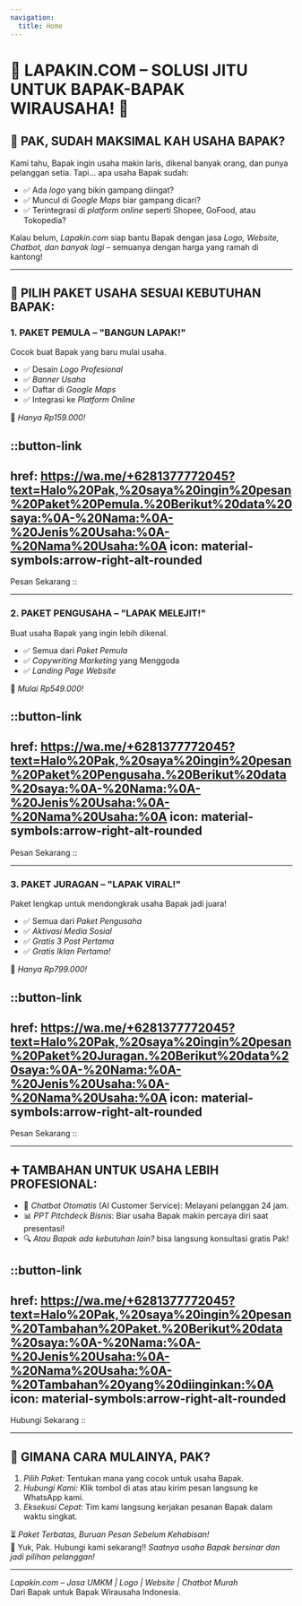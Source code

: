 ```yaml
---
navigation:
  title: Home
---
```


# 🎉 LAPAKIN.COM – SOLUSI JITU UNTUK BAPAK-BAPAK WIRAUSAHA! 🎉  

## 👋 PAK, SUDAH MAKSIMAL KAH USAHA BAPAK?  
Kami tahu, Bapak ingin usaha makin laris, dikenal banyak orang, dan punya pelanggan setia. Tapi… apa usaha Bapak sudah:  
- ✅ Ada *logo* yang bikin gampang diingat?  
- ✅ Muncul di *Google Maps* biar gampang dicari?  
- ✅ Terintegrasi di *platform online* seperti Shopee, GoFood, atau Tokopedia?  

Kalau belum, *Lapakin.com* siap bantu Bapak dengan jasa *Logo, Website, Chatbot, dan banyak lagi* – semuanya dengan harga yang ramah di kantong!  

---

## 💼 PILIH PAKET USAHA SESUAI KEBUTUHAN BAPAK:  

### **1. PAKET PEMULA – "BANGUN LAPAK!"**  
Cocok buat Bapak yang baru mulai usaha.  
- ✅ Desain *Logo Profesional*  
- ✅ *Banner Usaha*  
- ✅ Daftar di *Google Maps*  
- ✅ Integrasi ke *Platform Online*  

💸 *Hanya Rp159.000!*  

::button-link
---
href: https://wa.me/+6281377772045?text=Halo%20Pak,%20saya%20ingin%20pesan%20Paket%20Pemula.%20Berikut%20data%20saya:%0A-%20Nama:%0A-%20Jenis%20Usaha:%0A-%20Nama%20Usaha:%0A
icon: material-symbols:arrow-right-alt-rounded
---
Pesan Sekarang
::

---  

### **2. PAKET PENGUSAHA – "LAPAK MELEJIT!"**  
Buat usaha Bapak yang ingin lebih dikenal.  
- ✅ Semua dari *Paket Pemula*  
- ✅ *Copywriting Marketing* yang Menggoda  
- ✅ *Landing Page Website*  

💸 *Mulai Rp549.000!*  

::button-link
---
href: https://wa.me/+6281377772045?text=Halo%20Pak,%20saya%20ingin%20pesan%20Paket%20Pengusaha.%20Berikut%20data%20saya:%0A-%20Nama:%0A-%20Jenis%20Usaha:%0A-%20Nama%20Usaha:%0A
icon: material-symbols:arrow-right-alt-rounded
---
Pesan Sekarang
::

---  

### **3. PAKET JURAGAN – "LAPAK VIRAL!"**  
Paket lengkap untuk mendongkrak usaha Bapak jadi juara!  
- ✅ Semua dari *Paket Pengusaha*  
- ✅ *Aktivasi Media Sosial*  
- ✅ *Gratis 3 Post Pertama*  
- ✅ *Gratis Iklan Pertama!*  

💸 *Hanya Rp799.000!*  

::button-link
---
href: https://wa.me/+6281377772045?text=Halo%20Pak,%20saya%20ingin%20pesan%20Paket%20Juragan.%20Berikut%20data%20saya:%0A-%20Nama:%0A-%20Jenis%20Usaha:%0A-%20Nama%20Usaha:%0A
icon: material-symbols:arrow-right-alt-rounded
---
Pesan Sekarang
::

---

## ➕ TAMBAHAN UNTUK USAHA LEBIH PROFESIONAL:  
- 🤖 *Chatbot Otomatis* (AI Customer Service): Melayani pelanggan 24 jam.  
- 📊 *PPT Pitchdeck Bisnis*: Biar usaha Bapak makin percaya diri saat presentasi!  
- 🔍 *Atau Bapak ada kebutuhan lain?* bisa langsung konsultasi gratis Pak!

::button-link
---
href: https://wa.me/+6281377772045?text=Halo%20Pak,%20saya%20ingin%20pesan%20Tambahan%20Paket.%20Berikut%20data%20saya:%0A-%20Nama:%0A-%20Jenis%20Usaha:%0A-%20Nama%20Usaha:%0A-%20Tambahan%20yang%20diinginkan:%0A
icon: material-symbols:arrow-right-alt-rounded
---
Hubungi Sekarang
::

---

## 💬 GIMANA CARA MULAINYA, PAK?  
1. *Pilih Paket:* Tentukan mana yang cocok untuk usaha Bapak.  
2. *Hubungi Kami:* Klik tombol di atas atau kirim pesan langsung ke WhatsApp kami.  
3. *Eksekusi Cepat:* Tim kami langsung kerjakan pesanan Bapak dalam waktu singkat.  

⏳ *Paket Terbatas, Buruan Pesan Sebelum Kehabisan!*  
📩 Yuk, Pak. Hubungi kami sekarang!! *Saatnya usaha Bapak bersinar dan jadi pilihan pelanggan!*  

---

*Lapakin.com – Jasa UMKM | Logo | Website | Chatbot Murah*  
Dari Bapak untuk Bapak Wirausaha Indonesia.